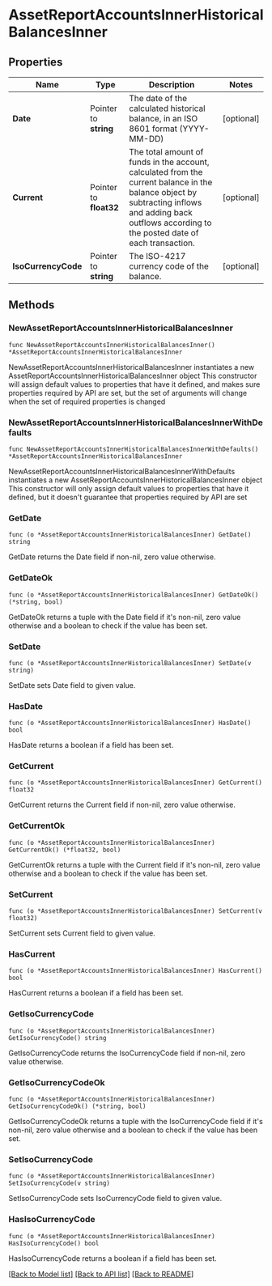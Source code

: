 # AssetReportAccountsInnerHistoricalBalancesInner

## Properties

Name | Type | Description | Notes
------------ | ------------- | ------------- | -------------
**Date** | Pointer to **string** | The date of the calculated historical balance, in an ISO 8601 format (YYYY-MM-DD) | [optional] 
**Current** | Pointer to **float32** | The total amount of funds in the account, calculated from the current balance in the balance object by subtracting inflows and adding back outflows according to the posted date of each transaction. | [optional] 
**IsoCurrencyCode** | Pointer to **string** | The ISO-4217 currency code of the balance. | [optional] 

## Methods

### NewAssetReportAccountsInnerHistoricalBalancesInner

`func NewAssetReportAccountsInnerHistoricalBalancesInner() *AssetReportAccountsInnerHistoricalBalancesInner`

NewAssetReportAccountsInnerHistoricalBalancesInner instantiates a new AssetReportAccountsInnerHistoricalBalancesInner object
This constructor will assign default values to properties that have it defined,
and makes sure properties required by API are set, but the set of arguments
will change when the set of required properties is changed

### NewAssetReportAccountsInnerHistoricalBalancesInnerWithDefaults

`func NewAssetReportAccountsInnerHistoricalBalancesInnerWithDefaults() *AssetReportAccountsInnerHistoricalBalancesInner`

NewAssetReportAccountsInnerHistoricalBalancesInnerWithDefaults instantiates a new AssetReportAccountsInnerHistoricalBalancesInner object
This constructor will only assign default values to properties that have it defined,
but it doesn't guarantee that properties required by API are set

### GetDate

`func (o *AssetReportAccountsInnerHistoricalBalancesInner) GetDate() string`

GetDate returns the Date field if non-nil, zero value otherwise.

### GetDateOk

`func (o *AssetReportAccountsInnerHistoricalBalancesInner) GetDateOk() (*string, bool)`

GetDateOk returns a tuple with the Date field if it's non-nil, zero value otherwise
and a boolean to check if the value has been set.

### SetDate

`func (o *AssetReportAccountsInnerHistoricalBalancesInner) SetDate(v string)`

SetDate sets Date field to given value.

### HasDate

`func (o *AssetReportAccountsInnerHistoricalBalancesInner) HasDate() bool`

HasDate returns a boolean if a field has been set.

### GetCurrent

`func (o *AssetReportAccountsInnerHistoricalBalancesInner) GetCurrent() float32`

GetCurrent returns the Current field if non-nil, zero value otherwise.

### GetCurrentOk

`func (o *AssetReportAccountsInnerHistoricalBalancesInner) GetCurrentOk() (*float32, bool)`

GetCurrentOk returns a tuple with the Current field if it's non-nil, zero value otherwise
and a boolean to check if the value has been set.

### SetCurrent

`func (o *AssetReportAccountsInnerHistoricalBalancesInner) SetCurrent(v float32)`

SetCurrent sets Current field to given value.

### HasCurrent

`func (o *AssetReportAccountsInnerHistoricalBalancesInner) HasCurrent() bool`

HasCurrent returns a boolean if a field has been set.

### GetIsoCurrencyCode

`func (o *AssetReportAccountsInnerHistoricalBalancesInner) GetIsoCurrencyCode() string`

GetIsoCurrencyCode returns the IsoCurrencyCode field if non-nil, zero value otherwise.

### GetIsoCurrencyCodeOk

`func (o *AssetReportAccountsInnerHistoricalBalancesInner) GetIsoCurrencyCodeOk() (*string, bool)`

GetIsoCurrencyCodeOk returns a tuple with the IsoCurrencyCode field if it's non-nil, zero value otherwise
and a boolean to check if the value has been set.

### SetIsoCurrencyCode

`func (o *AssetReportAccountsInnerHistoricalBalancesInner) SetIsoCurrencyCode(v string)`

SetIsoCurrencyCode sets IsoCurrencyCode field to given value.

### HasIsoCurrencyCode

`func (o *AssetReportAccountsInnerHistoricalBalancesInner) HasIsoCurrencyCode() bool`

HasIsoCurrencyCode returns a boolean if a field has been set.


[[Back to Model list]](../README.md#documentation-for-models) [[Back to API list]](../README.md#documentation-for-api-endpoints) [[Back to README]](../README.md)


